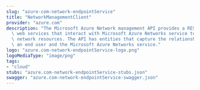 ```yaml
---
slug: "azure-com-network-endpointService"
title: "NetworkManagementClient"
provider: "azure.com"
description: "The Microsoft Azure Network management API provides a RESTful set of\
  \ web services that interact with Microsoft Azure Networks service to manage your\
  \ network resources. The API has entities that capture the relationship between\
  \ an end user and the Microsoft Azure Networks service."
logo: "azure.com-network-endpointService-logo.png"
logoMediaType: "image/png"
tags:
- "cloud"
stubs: "azure.com-network-endpointService-stubs.json"
swagger: "azure.com-network-endpointService-swagger.json"
---
```


